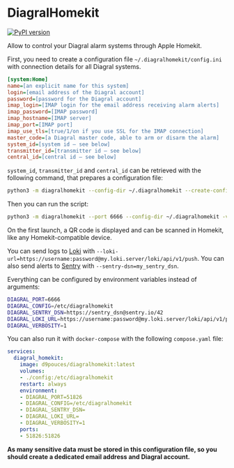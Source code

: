 DiagralHomekit
==============

[![PyPI version](https://badge.fury.io/py/diagralhomekit.svg)](https://badge.fury.io/py/diagralhomekit)

Allow to control your Diagral alarm systems through Apple Homekit.


First, you need to create a configuration file `~/.diagralhomekit/config.ini` with connection details for all Diagral systems.

```ini
[system:Home]
name=[an explicit name for this system]
login=[email address of the Diagral account]
password=[password for the Diagral account]
imap_login=[IMAP login for the email address receiving alarm alerts]
imap_password=[IMAP password]
imap_hostname=[IMAP server]
imap_port=[IMAP port]
imap_use_tls=[true/1/on if you use SSL for the IMAP connection]
master_code=[a Diagral master code, able to arm or disarm the alarm]
system_id=[system id — see below]
transmitter_id=[transmitter id — see below]
central_id=[central id — see below]

```
`system_id`, `transmitter_id` and `central_id` can be retrieved with the following command, that prepares a configuration file:

```bash
python3 -m diagralhomekit --config-dir ~/.diagralhomekit --create-config 'diagral@account.com:password'
```

Then you can run the script:

```bash
python3 -m diagralhomekit --port 6666 --config-dir ~/.diagralhomekit -v 2
```
On the first launch, a QR code is displayed and can be scanned in Homekit, like any Homekit-compatible device.


You can send logs to [Loki](https://grafana.com/oss/loki/) with `--loki-url=https://username:password@my.loki.server/loki/api/v1/push`.
You can also send alerts to [Sentry](https://sentry.io/) with `--sentry-dsn=my_sentry_dsn`.

Everything can be configured by environment variables instead of arguments:

```bash
DIAGRAL_PORT=6666
DIAGRAL_CONFIG=/etc/diagralhomekit
DIAGRAL_SENTRY_DSN=https://sentry_dsn@sentry.io/42
DIAGRAL_LOKI_URL=https://username:password@my.loki.server/loki/api/v1/push
DIAGRAL_VERBOSITY=1
```

You can also run it with `docker-compose` with the following `compose.yaml` file:
```yaml
services:
  diagral_homekit:
    image: d9pouces/diagralhomekit:latest
    volumes:
    - ./config:/etc/diagralhomekit
    restart: always
    environment:
    - DIAGRAL_PORT=51826
    - DIAGRAL_CONFIG=/etc/diagralhomekit
    - DIAGRAL_SENTRY_DSN=
    - DIAGRAL_LOKI_URL=
    - DIAGRAL_VERBOSITY=1
    ports:
    - 51826:51826
```

**As many sensitive data must be stored in this configuration file, so you should create a dedicated email address and Diagral account.**
